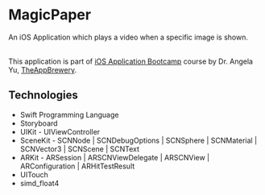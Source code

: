#  MagicPaper
An iOS Application which plays a video when a specific image is shown.

<br>This application is part of <a href="https://www.udemy.com/course/ios-13-app-development-bootcamp/">iOS Application Bootcamp</a> course by Dr. Angela Yu, <a href="https://www.appbrewery.co">TheAppBrewery</a>.

## Technologies
- Swift Programming Language
- Storyboard 
- UIKit - UIViewController 
- SceneKit - SCNNode | SCNDebugOptions | SCNSphere | SCNMaterial | SCNVector3 | SCNScene | SCNText
- ARKit - ARSession | ARSCNViewDelegate | ARSCNView | ARConfiguration | ARHitTestResult
- UITouch
- simd_float4

